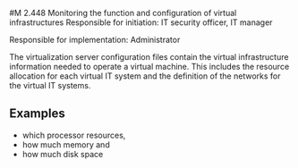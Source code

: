 #M 2.448 Monitoring the function and configuration of virtual infrastructures
Responsible for initiation: IT security officer, IT manager

Responsible for implementation: Administrator

The virtualization server configuration files contain the virtual infrastructure information needed to operate a virtual machine. This includes the resource allocation for each virtual IT system and the definition of the networks for the virtual IT systems.



## Examples 
* which processor resources,
* how much memory and
* how much disk space




